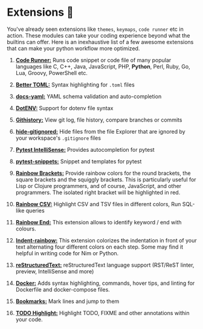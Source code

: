 # Extensions 🤖

You've already seen extensions like `themes`, `keymaps`, `code runner` etc in action. These modules can take your coding experience beyond what the builtins can offer. Here is an inexhaustive list of a few awesome extensions that can make your python workflow more optimized.

1. **[Code Runner:](https://marketplace.visualstudio.com/items?itemName=formulahendry.code-runner)** Runs code snippet or code file of many popular languages like C, C++, Java, JavaScript, PHP, **Python**, Perl, Ruby, Go, Lua, Groovy, PowerShell etc.

2. **[Better TOML:](https://marketplace.visualstudio.com/items?itemName=bungcip.better-toml)** Syntax highlighting for `.toml` files

3. **[docs-yaml:](https://marketplace.visualstudio.com/items?itemName=redhat.vscode-yaml)** YAML schema validation and auto-completion

4. **[DotENV:](https://marketplace.visualstudio.com/items?itemName=mikestead.dotenv)** Support for dotenv file syntax
5. **[Githistory:](https://marketplace.visualstudio.com/items?itemName=donjayamanne.githistory)** View git log, file history, compare branches or commits
6. **[hide-gitignored:](https://marketplace.visualstudio.com/items?itemName=npxms.hide-gitignored)** Hide files from the file Explorer that are ignored by your workspace's `.gitignore` files

7. **[Pytest IntelliSense:](https://marketplace.visualstudio.com/items?itemName=Cameron.vscode-pytest)** Provides autocompletion for pytest

8. **[pytest-snippets:](https://marketplace.visualstudio.com/items?itemName=jairhenrique.pytest-snippets)** Snippet and templates for pytest

9. **[Rainbow Brackets:](https://marketplace.visualstudio.com/items?itemName=2gua.rainbow-brackets)** Provide rainbow colors for the round brackets, the square brackets and the squiggly brackets. This is particularly useful for Lisp or Clojure programmers, and of course, JavaScript, and other programmers. The isolated right bracket will be highlighted in red.

10. **[Rainbow CSV:](https://marketplace.visualstudio.com/items?itemName=mechatroner.rainbow-csv)** Highlight CSV and TSV files in different colors, Run SQL-like queries

11. **[Rainbow End:](https://marketplace.visualstudio.com/items?itemName=jduponchelle.rainbow-end)** This extension allows to identify keyword / end with colours.

12. **[Indent-rainbow:](https://marketplace.visualstudio.com/items?itemName=oderwat.indent-rainbow)** This extension colorizes the indentation in front of your text alternating four different colors on each step. Some may find it helpful in writing code for Nim or Python.

13. **[reStructuredText:](https://marketplace.visualstudio.com/items?itemName=lextudio.restructuredtext)** reStructuredText language support (RST/ReST linter, preview, IntelliSense and more)

14. **[Docker:](https://marketplace.visualstudio.com/items?itemName=ms-azuretools.vscode-docker)** Adds syntax highlighting, commands, hover tips, and linting for Dockerfile and docker-compose files.

15. **[Bookmarks:](https://marketplace.visualstudio.com/items?itemName=alefragnani.Bookmarks)** Mark lines and jump to them

16. **[TODO Highlight:](https://marketplace.visualstudio.com/items?itemName=wayou.vscode-todo-highlight)** Highlight TODO, FIXME and other annotations within your code.
